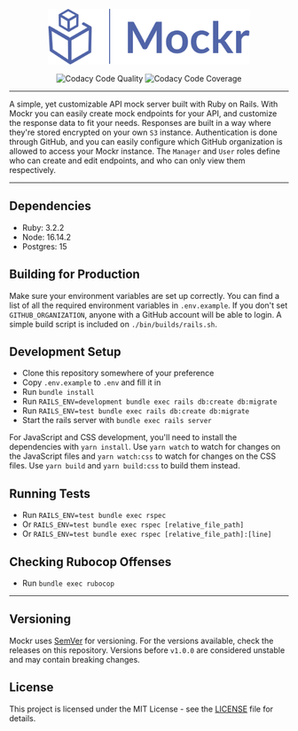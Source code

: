<p align="center">
  <img height="100" src="./app/assets/images/mockr.svg" alt="Mockr" />
</p>

<p align="center">
  <img height="20" src="https://app.codacy.com/project/badge/Grade/db335904b8cf4fc9ac115159e351b963" alt="Codacy Code Quality" />
  <img height="20" src="https://app.codacy.com/project/badge/Coverage/db335904b8cf4fc9ac115159e351b963" alt="Codacy Code Coverage" />
</center>

---

A simple, yet customizable API mock server built with Ruby on Rails. With Mockr you can easily create mock endpoints for your API, and customize the response data to fit your needs. Responses are built in a way where they're stored encrypted on your own `S3` instance. Authentication is done through GitHub, and you can easily configure which GitHub organization is allowed to access your Mockr instance. The `Manager` and `User` roles define who can create and edit endpoints, and who can only view them respectively.

---

## Dependencies

- Ruby: 3.2.2
- Node: 16.14.2
- Postgres: 15

## Building for Production

Make sure your environment variables are set up correctly. You can find a list of all the required environment variables in `.env.example`. If you don't set `GITHUB_ORGANIZATION`, anyone with a GitHub account will be able to login. A simple build script is included on `./bin/builds/rails.sh`.

## Development Setup

- Clone this repository somewhere of your preference
- Copy `.env.example` to `.env` and fill it in
- Run `bundle install`
- Run `RAILS_ENV=development bundle exec rails db:create db:migrate`
- Run `RAILS_ENV=test bundle exec rails db:create db:migrate`
- Start the rails server with `bundle exec rails server`

For JavaScript and CSS development, you'll need to install the dependencies with `yarn install`. Use `yarn watch` to watch for changes on the JavaScript files and `yarn watch:css` to watch for changes on the CSS files. Use `yarn build` and `yarn build:css` to build them instead.

## Running Tests

- Run `RAILS_ENV=test bundle exec rspec`
- Or `RAILS_ENV=test bundle exec rspec [relative_file_path]`
- Or `RAILS_ENV=test bundle exec rspec [relative_file_path]:[line]`

## Checking Rubocop Offenses

- Run `bundle exec rubocop`

---

## Versioning

Mockr uses [SemVer](https://semver.org/) for versioning. For the versions available, check the releases on this repository. Versions before `v1.0.0` are considered unstable and may contain breaking changes.

## License

This project is licensed under the MIT License - see the [LICENSE](LICENSE) file for details.
